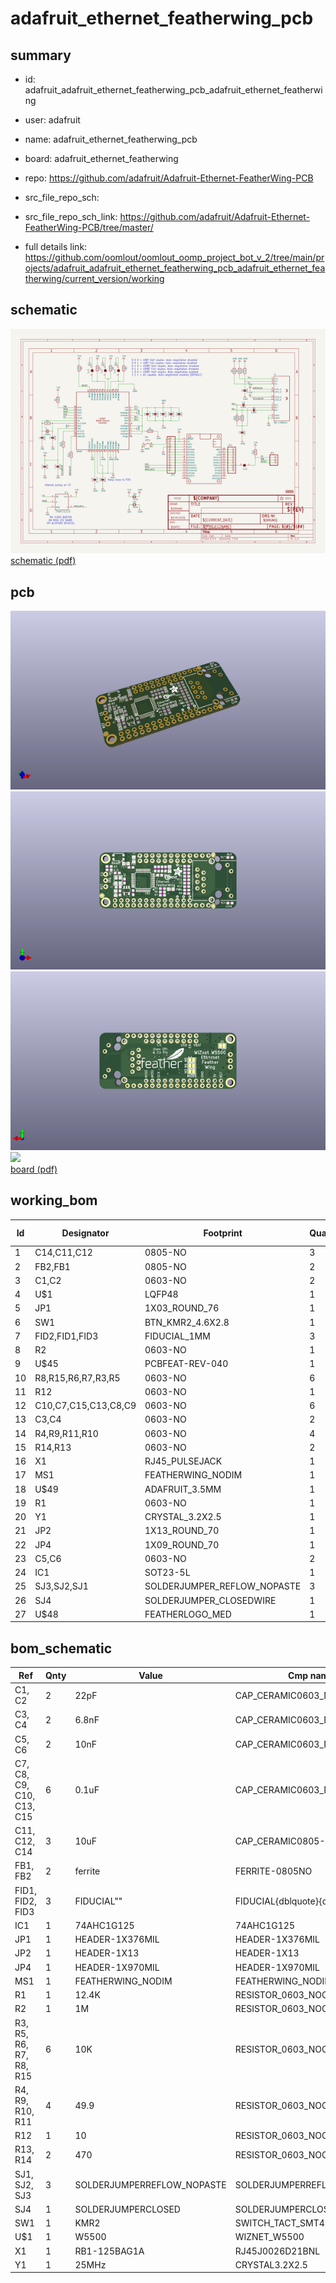 # adafruit_ethernet_featherwing_pcb
 
## summary 
* id: adafruit_adafruit_ethernet_featherwing_pcb_adafruit_ethernet_featherwing
* user: adafruit
* name: adafruit_ethernet_featherwing_pcb
* board: adafruit_ethernet_featherwing
* repo: https://github.com/adafruit/Adafruit-Ethernet-FeatherWing-PCB



* src_file_repo_sch: 
* src_file_repo_sch_link: https://github.com/adafruit/Adafruit-Ethernet-FeatherWing-PCB/tree/master/
* full details link: https://github.com/oomlout/oomlout_oomp_project_bot_v_2/tree/main/projects/adafruit_adafruit_ethernet_featherwing_pcb_adafruit_ethernet_featherwing/current_version/working  

## schematic  
![](working_schematic_600.png)  
[schematic (pdf)](working_schematic.pdf) 






















## pcb  
![](working_3d_600.png) 
![](working_3d_front_600.png)  
![](working_3d_back_600.png)  
![](working_600.png)  
[board (pdf)](working.pdf)  

## working_bom
| Id | Designator | Footprint | Quantity | Designation | Supplier and ref |  | None | 
| --- | --- | --- | --- | --- | --- | --- | --- | 
| 1 | C14,C11,C12 | 0805-NO | 3 | 10uF |  |  | [''] | 
| 2 | FB2,FB1 | 0805-NO | 2 | ferrite |  |  | [''] | 
| 3 | C1,C2 | 0603-NO | 2 | 22pF |  |  | [''] | 
| 4 | U$1 | LQFP48 | 1 | W5500 |  |  | [''] | 
| 5 | JP1 | 1X03_ROUND_76 | 1 |  |  |  | [''] | 
| 6 | SW1 | BTN_KMR2_4.6X2.8 | 1 | KMR2 |  |  | [''] | 
| 7 | FID2,FID1,FID3 | FIDUCIAL_1MM | 3 | FIDUCIAL" |  |  | [''] | 
| 8 | R2 | 0603-NO | 1 | 1M |  |  | [''] | 
| 9 | U$45 | PCBFEAT-REV-040 | 1 |  |  |  | [''] | 
| 10 | R8,R15,R6,R7,R3,R5 | 0603-NO | 6 | 10K |  |  | [''] | 
| 11 | R12 | 0603-NO | 1 | 10 |  |  | [''] | 
| 12 | C10,C7,C15,C13,C8,C9 | 0603-NO | 6 | 0.1uF |  |  | [''] | 
| 13 | C3,C4 | 0603-NO | 2 | 6.8nF |  |  | [''] | 
| 14 | R4,R9,R11,R10 | 0603-NO | 4 | 49.9 |  |  | [''] | 
| 15 | R14,R13 | 0603-NO | 2 | 470 |  |  | [''] | 
| 16 | X1 | RJ45_PULSEJACK | 1 | RB1-125BAG1A |  |  | [''] | 
| 17 | MS1 | FEATHERWING_NODIM | 1 | FEATHERWING_NODIM |  |  | [''] | 
| 18 | U$49 | ADAFRUIT_3.5MM | 1 |  |  |  | [''] | 
| 19 | R1 | 0603-NO | 1 | 12.4K |  |  | [''] | 
| 20 | Y1 | CRYSTAL_3.2X2.5 | 1 | 25MHz |  |  | [''] | 
| 21 | JP2 | 1X13_ROUND_70 | 1 |  |  |  | [''] | 
| 22 | JP4 | 1X09_ROUND_70 | 1 |  |  |  | [''] | 
| 23 | C5,C6 | 0603-NO | 2 | 10nF |  |  | [''] | 
| 24 | IC1 | SOT23-5L | 1 | 74AHC1G125 |  |  | [''] | 
| 25 | SJ3,SJ2,SJ1 | SOLDERJUMPER_REFLOW_NOPASTE | 3 |  |  |  | [''] | 
| 26 | SJ4 | SOLDERJUMPER_CLOSEDWIRE | 1 |  |  |  | [''] | 
| 27 | U$48 | FEATHERLOGO_MED | 1 |  |  |  | [''] | 


## bom_schematic
| Ref | Qnty | Value | Cmp name | Footprint | Description | Vendor | DNP | 
| --- | --- | --- | --- | --- | --- | --- | --- | 
| C1, C2 | 2 | 22pF | CAP_CERAMIC0603_NO | working:0603-NO |  |  |  | 
| C3, C4 | 2 | 6.8nF | CAP_CERAMIC0603_NO | working:0603-NO |  |  |  | 
| C5, C6 | 2 | 10nF | CAP_CERAMIC0603_NO | working:0603-NO |  |  |  | 
| C7, C8, C9, C10, C13, C15 | 6 | 0.1uF | CAP_CERAMIC0603_NO | working:0603-NO |  |  |  | 
| C11, C12, C14 | 3 | 10uF | CAP_CERAMIC0805-NOOUTLINE | working:0805-NO |  |  |  | 
| FB1, FB2 | 2 | ferrite | FERRITE-0805NO | working:0805-NO |  |  |  | 
| FID1, FID2, FID3 | 3 | FIDUCIAL"" | FIDUCIAL{dblquote}{dblquote} | working:FIDUCIAL_1MM |  |  |  | 
| IC1 | 1 | 74AHC1G125 | 74AHC1G125 | working:SOT23-5L |  |  |  | 
| JP1 | 1 | HEADER-1X376MIL | HEADER-1X376MIL | working:1X03_ROUND_76 |  |  |  | 
| JP2 | 1 | HEADER-1X13 | HEADER-1X13 | working:1X13_ROUND_70 |  |  |  | 
| JP4 | 1 | HEADER-1X970MIL | HEADER-1X970MIL | working:1X09_ROUND_70 |  |  |  | 
| MS1 | 1 | FEATHERWING_NODIM | FEATHERWING_NODIM | working:FEATHERWING_NODIM |  |  |  | 
| R1 | 1 | 12.4K | RESISTOR_0603_NOOUT | working:0603-NO |  |  |  | 
| R2 | 1 | 1M | RESISTOR_0603_NOOUT | working:0603-NO |  |  |  | 
| R3, R5, R6, R7, R8, R15 | 6 | 10K | RESISTOR_0603_NOOUT | working:0603-NO |  |  |  | 
| R4, R9, R10, R11 | 4 | 49.9 | RESISTOR_0603_NOOUT | working:0603-NO |  |  |  | 
| R12 | 1 | 10 | RESISTOR_0603_NOOUT | working:0603-NO |  |  |  | 
| R13, R14 | 2 | 470 | RESISTOR_0603_NOOUT | working:0603-NO |  |  |  | 
| SJ1, SJ2, SJ3 | 3 | SOLDERJUMPERREFLOW_NOPASTE | SOLDERJUMPERREFLOW_NOPASTE | working:SOLDERJUMPER_REFLOW_NOPASTE |  |  |  | 
| SJ4 | 1 | SOLDERJUMPERCLOSED | SOLDERJUMPERCLOSED | working:SOLDERJUMPER_CLOSEDWIRE |  |  |  | 
| SW1 | 1 | KMR2 | SWITCH_TACT_SMT4.6X2.8 | working:BTN_KMR2_4.6X2.8 |  |  |  | 
| U$1 | 1 | W5500 | WIZNET_W5500 | working:LQFP48 |  |  |  | 
| X1 | 1 | RB1-125BAG1A | RJ45J0026D21BNL | working:RJ45_PULSEJACK |  |  |  | 
| Y1 | 1 | 25MHz | CRYSTAL3.2X2.5 | working:CRYSTAL_3.2X2.5 |  |  |  | 



